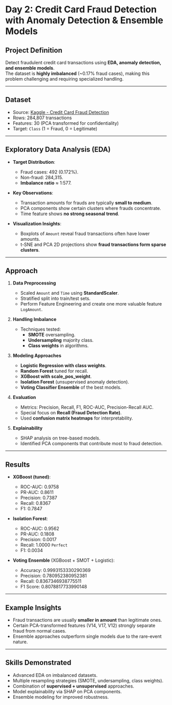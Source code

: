# Day 2: Credit Card Fraud Detection with Anomaly Detection & Ensemble Models

## Project Definition
Detect fraudulent credit card transactions using **EDA, anomaly detection, and ensemble models**.  
The dataset is **highly imbalanced** (~0.17% fraud cases), making this problem challenging and requiring specialized handling.

---

## Dataset
- Source: [Kaggle - Credit Card Fraud Detection](https://www.kaggle.com/mlg-ulb/creditcardfraud)  
- Rows: 284,807 transactions  
- Features: 30 (PCA transformed for confidentiality)  
- Target: `Class` (1 = Fraud, 0 = Legitimate)

---

## Exploratory Data Analysis (EDA)

- **Target Distribution**:  
  - Fraud cases: 492 (0.172%).  
  - Non-fraud: 284,315.  
  - **Imbalance ratio** ≈ 1:577.  

- **Key Observations**:
  - Transaction amounts for frauds are typically **small to medium**.  
  - PCA components show certain clusters where frauds concentrate.  
  - Time feature shows **no strong seasonal trend**.  

- **Visualization Insights**:
  - Boxplots of `Amount` reveal fraud transactions often have lower amounts.  
  - t-SNE and PCA 2D projections show **fraud transactions form sparse clusters**.  

---

## Approach

1. **Data Preprocessing**
   - Scaled `Amount` and `Time` using **StandardScaler**.  
   - Stratified split into train/test sets. 
   - Perform Feature Engineering and create one more valuable feature `LogAmount`. 

2. **Handling Imbalance**
   - Techniques tested:  
     - **SMOTE** oversampling.  
     - **Undersampling** majority class.  
     - **Class weights** in algorithms.  

3. **Modeling Approaches**
   - **Logistic Regression with class weights**.  
   - **Random Forest** tuned for recall.  
   - **XGBoost with scale_pos_weight**.  
   - **Isolation Forest** (unsupervised anomaly detection).  
   - **Voting Classifier Ensemble** of the best models.  

4. **Evaluation**
   - Metrics: Precision, Recall, F1, ROC-AUC, Precision-Recall AUC.  
   - Special focus on **Recall (Fraud Detection Rate)**.  
   - Used **confusion matrix heatmaps** for interpretability.  

5. **Explainability**
   - SHAP analysis on tree-based models.  
   - Identified PCA components that contribute most to fraud detection.  

---

## Results

- **XGBoost (tuned)**:
  - ROC-AUC: 0.9758
  - PR-AUC: 0.8611
  - Precision: 0.7387 
  - Recall: 0.8367 
  - F1: 0.7847

- **Isolation Forest**:  
  - ROC-AUC: 0.9562
  - PR-AUC: 0.1808
  - Precision: 0.0017
  - Recall: 1.0000 `Perfect`
  - F1: 0.0034  

- **Voting Ensemble** (XGBoost + SMOT + Logistic):  
  - Accuracy: 0.9993153330290369
  - Precision: 0.780952380952381
  - Recall: 0.8367346938775511
  - F1 Score: 0.8078817733990148

---

## Example Insights

- Fraud transactions are usually **smaller in amount** than legitimate ones.  
- Certain PCA-transformed features (V14, V17, V12) strongly separate fraud from normal cases.  
- Ensemble approaches outperform single models due to the rare-event nature.  

---

## Skills Demonstrated

- Advanced EDA on imbalanced datasets.  
- Multiple resampling strategies (SMOTE, undersampling, class weights).  
- Combination of **supervised + unsupervised** approaches.  
- Model explainability via SHAP on PCA components.  
- Ensemble modeling for improved robustness.  

